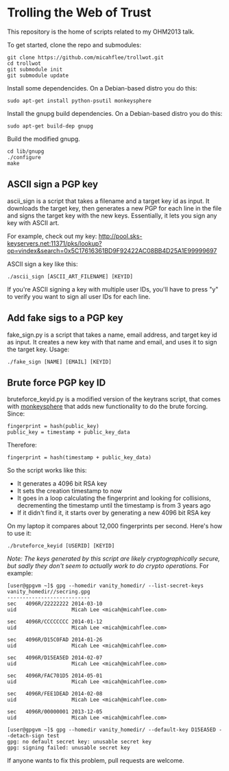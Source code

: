 Trolling the Web of Trust
=========================

This repository is the home of scripts related to my OHM2013 talk.

To get started, clone the repo and submodules:

    git clone https://github.com/micahflee/trollwot.git
    cd trollwot
    git submodule init
    git submodule update

Install some dependencides. On a Debian-based distro you do this:

    sudo apt-get install python-psutil monkeysphere

Install the gnupg build dependencies. On a Debian-based distro you do this:

    sudo apt-get build-dep gnupg

Build the modified gnupg.

    cd lib/gnupg
    ./configure
    make

ASCII sign a PGP key
--------------------

ascii_sign is a script that takes a filename and a target key id as input. It downloads the target key, then generates a new PGP for each line in the file and signs the target key with the new keys. Essentially, it lets you sign any key with ASCII art.

For example, check out my key: http://pool.sks-keyservers.net:11371/pks/lookup?op=vindex&search=0x5C17616361BD9F92422AC08BB4D25A1E99999697

ASCII sign a key like this:

    ./ascii_sign [ASCII_ART_FILENAME] [KEYID]

If you're ASCII signing a key with multiple user IDs, you'll have to press "y" to verify you want to sign all user IDs for each line.

Add fake sigs to a PGP key
--------------------------

fake_sign.py is a script that takes a name, email address, and target key id as input. It creates a new key with that name and email, and uses it to sign the target key. Usage:

    ./fake_sign [NAME] [EMAIL] [KEYID]

Brute force PGP key ID
----------------------

bruteforce_keyid.py is a modified version of the keytrans script, that comes with [monkeysphere](http://web.monkeysphere.info/) that adds new functionality to do the brute forcing. Since:

    fingerprint = hash(public_key)
    public_key = timestamp + public_key_data

Therefore:

    fingerprint = hash(timestamp + public_key_data)

So the script works like this:

* It generates a 4096 bit RSA key
* It sets the creation timestamp to now
* It goes in a loop calculating the fingerprint and looking for collisions, decrementing the timestamp until the timestamp is from 3 years ago
* If it didn't find it, it starts over by generating a new 4096 bit RSA key

On my laptop it compares about 12,000 fingerprints per second. Here's how to use it:

    ./bruteforce_keyid [USERID] [KEYID]

*Note: The keys generated by this script are likely cryptographically secure, but sadly they don't seem to actually work to do crypto operations.* For example:

    [user@gpgvm ~]$ gpg --homedir vanity_homedir/ --list-secret-keys 
    vanity_homedir//secring.gpg
    ---------------------------
    sec   4096R/22222222 2014-03-10
    uid                  Micah Lee <micah@micahflee.com>

    sec   4096R/CCCCCCCC 2014-01-12
    uid                  Micah Lee <micah@micahflee.com>

    sec   4096R/D15C0FAD 2014-01-26
    uid                  Micah Lee <micah@micahflee.com>

    sec   4096R/D15EA5ED 2014-02-07
    uid                  Micah Lee <micah@micahflee.com>

    sec   4096R/FAC701D5 2014-05-01
    uid                  Micah Lee <micah@micahflee.com>

    sec   4096R/FEE1DEAD 2014-02-08
    uid                  Micah Lee <micah@micahflee.com>

    sec   4096R/00000001 2013-12-05
    uid                  Micah Lee <micah@micahflee.com>

    [user@gpgvm ~]$ gpg --homedir vanity_homedir/ --default-key D15EA5ED --detach-sign test 
    gpg: no default secret key: unusable secret key
    gpg: signing failed: unusable secret key

If anyone wants to fix this problem, pull requests are welcome.

